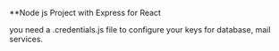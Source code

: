 **Node js Project with Express for React

you need a .credentials.js file to configure your keys for 
database, mail services.



